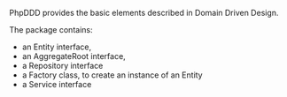 PhpDDD provides the basic elements described in Domain Driven Design.

The package contains:
- an Entity interface,
- an AggregateRoot interface,
- a Repository interface
- a Factory class, to create an instance of an Entity
- a Service interface